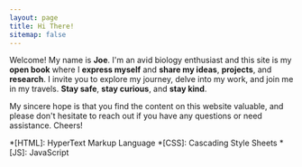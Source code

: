 ```yaml
---
layout: page
title: Hi There!
sitemap: false
---
```


Welcome! My name is **Joe**. I'm an avid biology enthusiast and this site is my **open book** where I **express myself** and **share my ideas**, **projects**, and **research**. I invite you to explore my journey, delve into my work, and join me in my travels. **Stay safe**, **stay curious**, and **stay kind**. 

 My sincere hope is that you find the content on this website valuable, and please don't hesitate to reach out if you have any questions or need assistance. Cheers!

*[HTML]: HyperText Markup Language
*[CSS]: Cascading Style Sheets
*[JS]: JavaScript